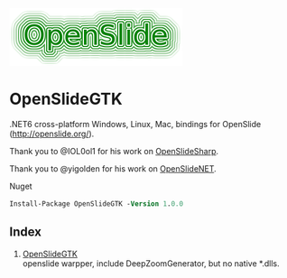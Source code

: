 
![openslide](./openslide_logo.png)

# OpenSlideGTK
.NET6 cross-platform Windows, Linux, Mac, bindings for OpenSlide (http://openslide.org/).    

Thank you to @IOL0ol1 for his work on [OpenSlideSharp](https://github.com/IOL0ol1/OpenSlideSharp).

Thank you to @yigolden for his work on [OpenSlideNET](https://github.com/yigolden/OpenSlideNET).

Nuget    
```ps
Install-Package OpenSlideGTK -Version 1.0.0
```

## Index

1.  [OpenSlideGTK](/src/OpenSlideGTK)    
    openslide warpper, include DeepZoomGenerator, but no native *.dlls.
